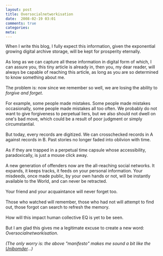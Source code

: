 ```yaml
---
layout: post
title: Oversocialnetworkisation
date:  2008-02-19 03:01
comments: true
categories:
meta: 
---
```

When I write this blog, I fully expect this information, given the exponential growing digital archive storage, will be kept for prosperity eternally.<br /><br />As long as we can capture all these information in digital form of which, I can assure you, this tiny article is already in, then you, my dear reader, will always be capable of reaching this article, as long as you are so determined to know something about me.<br /><br />The problem is: now since we remember so well, we are losing the ability to <span style="font-style: italic;">forgive and forget</span>.<br /><br />For example, some people made mistakes. Some people made mistakes occasionally, some people made mistakes all too often. We probably do not want to give forgiveness to perpetual liers, but we also should not dwell on one's bad move, which could be a result of poor judgment or simply circumstantial.<br /><br />But today, every records are digitized. We can crosschecked records in A against records in B. Past stories no longer faded into oblivion with time.<br /><br />As if they are trapped in a perpetual time capsule whose accessibility,  paradoxically, is just a mouse click away.<br /><br />A new generation of offenders now are the all-reaching social networks. It expands, it keeps tracks, it feeds on your personal information. Your misdeeds, once made public, by your own hands or not, will be instantly available to the World, and can never be retracted.<br /><br />Your friend and your acquaintance will  never forget too.<br /><br />Those who watched will remember, those who had not will attempt to find out, those forgot can search to refresh the memory.<br /><br />How will this impact human collective EQ is yet to be seen.<br /><br />But I am glad this gives me a legitimate excuse to create a new word: <span style="font-style: italic;">Oversocialnetworkisation</span>.<br /><br /><span style="font-style: italic;">(The only worry is: the above "manifesto" makes me sound a bit like the </span><a style="font-style: italic;" href="http://en.wikipedia.org/wiki/Theodore_Kaczynski">Unibomder</a><span style="font-style: italic;">...)<br /><br /></span>